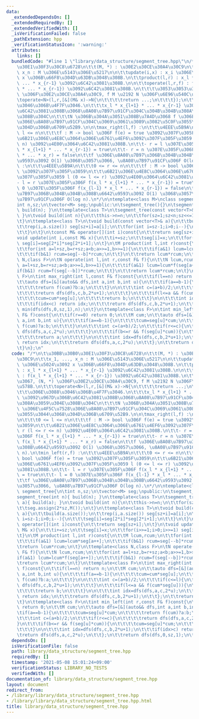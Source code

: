 ```yaml
---
data:
  _extendedDependsOn: []
  _extendedRequiredBy: []
  _extendedVerifiedWith: []
  _isVerificationFailed: false
  _pathExtension: hpp
  _verificationStatusIcon: ':warning:'
  attributes:
    links: []
  bundledCode: "#line 1 \"library/data_structure/segment_tree.hpp\"\n/*\n\t\u30BB\u30B0\
    \u30E1\u30F3\u30C8\u6728\n\t\t(M, *) : \u30E2\u30CE\u30A4\u30C9\n\t\tx_1, ...,\
    \ x_n : M \u306E\u5143\u306E\u5217\n\n\t\tupdate(i,x) : x_i \u306E\u5024\u3092\
    \ x \u306B\u66F8\u304D\u63DB\u3048\u308B.\n\t\tproduct(l,r) : x_l * x_{l+1} *\
    \ ... * x_{r-1} \u3092\u6C42\u3081\u308B.\n\n\t\toperate(l,r,f) : f(x_l * x_{l+1}\
    \ * ... * x_{r-1}) \u3092\u6C42\u3081\u308B.\n\t\t\t\u3053\u3053\u3067, (N, *)\
    \ \u306F\u30E2\u30CE\u30A4\u30C9, f M \u2192 N \u306F\u6E96\u540C\u578B.\n\t\t\
    \toperate<N>(l,r,[&](M& x)->N{\n\t\t\t\treturn ...;\n\t\t\t});\n\t\t\t\u306E\u3088\
    \u3046\u306B\u4F7F\u3046.\n\t\t\tx_l * x_{l+1} * ... * x_{r-1} \u3092\u967D\u306B\
    \u6C42\u3081\u308B\u3068\u8A08\u7B97\u91CF\u304C\u304B\u304B\u308A\u3059\u304E\
    \u308B\u304C\n\t\t\tN \u306B\u304A\u3051\u308B\u7A4D\u3068 f \u306E\u4F5C\u7528\
    \u306E\u8A08\u7B97\u91CF\u304C\u3069\u3061\u3089\u3082\u5C0F\u3055\u3044\u3068\
    \u304D\u306B\u6709\u52B9.\n\n\tmax_right(l,f) :\n\t\t\u4EEE\u5B9A\n\t\t\t0 <=\
    \ l <= n\n\t\t\tf : M -> bool \u306F f(e) = true \u3092\u307F\u305F\u3059\n\t\t\
    \u6B21\u306E\u4E8C\u3064\u306E\u6761\u4EF6\u3092\u307F\u305F\u3059 r (l <= r <=\
    \ n) \u3092\u4E00\u3064\u6C42\u3081\u308B.\n\t\t- r = l \u307E\u305F\u306F f(x_l\
    \ * x_{l+1} * ... * x_{r-1}) = true\n\t\t- r = n \u307E\u305F\u306F f(x_l * x_{l+1}\
    \ * ... * x_r) = false\n\t\tf \u306E\u8A08\u7B97\u306B\u304B\u304B\u308B\u6642\
    \u9593\u3092 O(1) \u3068\u3057\u3066, \u8A08\u7B97\u91CF\u306F O(log n).\n\tmin_left(r,f)\
    \ :\n\t\t\u4EEE\u5B9A\n\t\t\t0 <= r <= n\n\t\t\tf : M -> bool \u306F f(e) = true\
    \ \u3092\u307F\u305F\u3059\n\t\t\u6B21\u306E\u4E8C\u3064\u306E\u6761\u4EF6\u3092\
    \u307F\u305F\u3059 l (0 <= l <= r) \u3092\u4E00\u3064\u6C42\u3081\u308B.\n\t\t\
    - l = r \u307E\u305F\u306F f(x_l * x_{l+1} * ... * x_{r-1}) = true\n\t\t- l =\
    \ 0 \u307E\u305F\u306F f(x_{l-1} * x_l * ... * x_{r-1}) = false\n\t\tf \u306E\u8A08\
    \u7B97\u306B\u304B\u304B\u308B\u6642\u9593\u3092 O(1) \u3068\u3057\u3066, \u8A08\
    \u7B97\u91CF\u306F O(log n).\n*/\n\ntemplate<class M>\nclass segment_tree{\n\t\
    int n,sz;\n\tvector<M> seg;\npublic:\n\tsegment_tree(){}\n\tsegment_tree(int n){\
    \ build(n); }\n\ttemplate<class T>\n\tsegment_tree(const vector<T>& a){ build(a);\
    \ }\n\tvoid build(int n){\n\t\tthis->n=n;\n\t\tfor(sz=1;sz<n;sz<<=1);\n\t\tseg.assign(2*sz,M());\n\
    \t}\n\ttemplate<class T>\n\tvoid build(const vector<T>& a){\n\t\tbuild(a.size());\n\
    \t\trep(i,a.size()) seg[sz+i]=a[i];\n\t\tfor(int i=sz-1;i>0;i--){\n\t\t\tseg[i]=seg[2*i]*seg[2*i+1];\n\
    \t\t}\n\t}\n\tconst M& operator[](int i)const{\n\t\treturn seg[sz+i];\n\t}\n\t\
    void update(int i,const M& x){\n\t\ti+=sz;\n\t\tseg[i]=x;\n\t\tfor(i>>=1;i>0;i>>=1)\
    \ seg[i]=seg[2*i]*seg[2*i+1];\n\t}\n\tM product(int l,int r)const{\n\t\tM lcum,rcum;\n\
    \t\tfor(int a=l+sz,b=r+sz;a<b;a>>=1,b>>=1){\n\t\t\tif(a&1) lcum=lcum*seg[a++];\n\
    \t\t\tif(b&1) rcum=seg[--b]*rcum;\n\t\t}\n\t\treturn lcum*rcum;\n\t}\n\ttemplate<class\
    \ N,class F>\n\tN operate(int l,int r,const F& f){\n\t\tN lcum,rcum;\n\t\tfor(int\
    \ a=l+sz,b=r+sz;a<b;a>>=1,b>>=1){\n\t\t\tif(a&1) lcum=lcum*f(seg[a++]);\n\t\t\t\
    if(b&1) rcum=f(seg[--b])*rcum;\n\t\t}\n\t\treturn lcum*rcum;\n\t}\n\ttemplate<class\
    \ F>\n\tint max_right(int l,const F& f)const{\n\t\tif(l==n) return n;\n\t\tM cum;\n\
    \t\tauto dfs=[&](auto&& dfs,int a,int b,int u){\n\t\t\tif(a==b-1){\n\t\t\t\tcum=cum*seg[u];\n\
    \t\t\t\treturn f(cum)?b:a;\n\t\t\t}\n\n\t\t\tint c=(a+b)/2;\n\t\t\tif(c<=l){\n\
    \t\t\t\treturn dfs(dfs,c,b,2*u+1);\n\t\t\t}\n\t\t\tif(l<=a && f(cum*seg[u])){\n\
    \t\t\t\tcum=cum*seg[u];\n\t\t\t\treturn b;\n\t\t\t}\n\n\t\t\tint idx=dfs(dfs,a,c,2*u);\n\
    \t\t\tif(idx<c) return idx;\n\t\t\treturn dfs(dfs,c,b,2*u+1);\n\t\t};\n\t\treturn\
    \ min(dfs(dfs,0,sz,1),n);\n\t}\n\ttemplate<class F>\n\tint min_left(int r,const\
    \ F& f)const{\n\t\tif(r==0) return 0;\n\t\tM cum;\n\t\tauto dfs=[&](auto&& dfs,int\
    \ a,int b,int u){\n\t\t\tif(a==b-1){\n\t\t\t\tcum=seg[u]*cum;\n\t\t\t\treturn\
    \ f(cum)?a:b;\n\t\t\t}\n\n\t\t\tint c=(a+b)/2;\n\t\t\tif(r<=c){\n\t\t\t\treturn\
    \ dfs(dfs,a,c,2*u);\n\t\t\t}\n\t\t\tif(b<=r && f(seg[u]*cum)){\n\t\t\t\tcum=seg[u]*cum;\n\
    \t\t\t\treturn a;\n\t\t\t}\n\n\t\t\tint idx=dfs(dfs,c,b,2*u+1);\n\t\t\tif(idx>c)\
    \ return idx;\n\t\t\treturn dfs(dfs,a,c,2*u);\n\t\t};\n\t\treturn dfs(dfs,0,sz,1);\n\
    \t}\n};\n"
  code: "/*\n\t\u30BB\u30B0\u30E1\u30F3\u30C8\u6728\n\t\t(M, *) : \u30E2\u30CE\u30A4\
    \u30C9\n\t\tx_1, ..., x_n : M \u306E\u5143\u306E\u5217\n\n\t\tupdate(i,x) : x_i\
    \ \u306E\u5024\u3092 x \u306B\u66F8\u304D\u63DB\u3048\u308B.\n\t\tproduct(l,r)\
    \ : x_l * x_{l+1} * ... * x_{r-1} \u3092\u6C42\u3081\u308B.\n\n\t\toperate(l,r,f)\
    \ : f(x_l * x_{l+1} * ... * x_{r-1}) \u3092\u6C42\u3081\u308B.\n\t\t\t\u3053\u3053\
    \u3067, (N, *) \u306F\u30E2\u30CE\u30A4\u30C9, f M \u2192 N \u306F\u6E96\u540C\
    \u578B.\n\t\t\toperate<N>(l,r,[&](M& x)->N{\n\t\t\t\treturn ...;\n\t\t\t});\n\t\
    \t\t\u306E\u3088\u3046\u306B\u4F7F\u3046.\n\t\t\tx_l * x_{l+1} * ... * x_{r-1}\
    \ \u3092\u967D\u306B\u6C42\u3081\u308B\u3068\u8A08\u7B97\u91CF\u304C\u304B\u304B\
    \u308A\u3059\u304E\u308B\u304C\n\t\t\tN \u306B\u304A\u3051\u308B\u7A4D\u3068 f\
    \ \u306E\u4F5C\u7528\u306E\u8A08\u7B97\u91CF\u304C\u3069\u3061\u3089\u3082\u5C0F\
    \u3055\u3044\u3068\u304D\u306B\u6709\u52B9.\n\n\tmax_right(l,f) :\n\t\t\u4EEE\u5B9A\
    \n\t\t\t0 <= l <= n\n\t\t\tf : M -> bool \u306F f(e) = true \u3092\u307F\u305F\
    \u3059\n\t\t\u6B21\u306E\u4E8C\u3064\u306E\u6761\u4EF6\u3092\u307F\u305F\u3059\
    \ r (l <= r <= n) \u3092\u4E00\u3064\u6C42\u3081\u308B.\n\t\t- r = l \u307E\u305F\
    \u306F f(x_l * x_{l+1} * ... * x_{r-1}) = true\n\t\t- r = n \u307E\u305F\u306F\
    \ f(x_l * x_{l+1} * ... * x_r) = false\n\t\tf \u306E\u8A08\u7B97\u306B\u304B\u304B\
    \u308B\u6642\u9593\u3092 O(1) \u3068\u3057\u3066, \u8A08\u7B97\u91CF\u306F O(log\
    \ n).\n\tmin_left(r,f) :\n\t\t\u4EEE\u5B9A\n\t\t\t0 <= r <= n\n\t\t\tf : M ->\
    \ bool \u306F f(e) = true \u3092\u307F\u305F\u3059\n\t\t\u6B21\u306E\u4E8C\u3064\
    \u306E\u6761\u4EF6\u3092\u307F\u305F\u3059 l (0 <= l <= r) \u3092\u4E00\u3064\u6C42\
    \u3081\u308B.\n\t\t- l = r \u307E\u305F\u306F f(x_l * x_{l+1} * ... * x_{r-1})\
    \ = true\n\t\t- l = 0 \u307E\u305F\u306F f(x_{l-1} * x_l * ... * x_{r-1}) = false\n\
    \t\tf \u306E\u8A08\u7B97\u306B\u304B\u304B\u308B\u6642\u9593\u3092 O(1) \u3068\
    \u3057\u3066, \u8A08\u7B97\u91CF\u306F O(log n).\n*/\n\ntemplate<class M>\nclass\
    \ segment_tree{\n\tint n,sz;\n\tvector<M> seg;\npublic:\n\tsegment_tree(){}\n\t\
    segment_tree(int n){ build(n); }\n\ttemplate<class T>\n\tsegment_tree(const vector<T>&\
    \ a){ build(a); }\n\tvoid build(int n){\n\t\tthis->n=n;\n\t\tfor(sz=1;sz<n;sz<<=1);\n\
    \t\tseg.assign(2*sz,M());\n\t}\n\ttemplate<class T>\n\tvoid build(const vector<T>&\
    \ a){\n\t\tbuild(a.size());\n\t\trep(i,a.size()) seg[sz+i]=a[i];\n\t\tfor(int\
    \ i=sz-1;i>0;i--){\n\t\t\tseg[i]=seg[2*i]*seg[2*i+1];\n\t\t}\n\t}\n\tconst M&\
    \ operator[](int i)const{\n\t\treturn seg[sz+i];\n\t}\n\tvoid update(int i,const\
    \ M& x){\n\t\ti+=sz;\n\t\tseg[i]=x;\n\t\tfor(i>>=1;i>0;i>>=1) seg[i]=seg[2*i]*seg[2*i+1];\n\
    \t}\n\tM product(int l,int r)const{\n\t\tM lcum,rcum;\n\t\tfor(int a=l+sz,b=r+sz;a<b;a>>=1,b>>=1){\n\
    \t\t\tif(a&1) lcum=lcum*seg[a++];\n\t\t\tif(b&1) rcum=seg[--b]*rcum;\n\t\t}\n\t\
    \treturn lcum*rcum;\n\t}\n\ttemplate<class N,class F>\n\tN operate(int l,int r,const\
    \ F& f){\n\t\tN lcum,rcum;\n\t\tfor(int a=l+sz,b=r+sz;a<b;a>>=1,b>>=1){\n\t\t\t\
    if(a&1) lcum=lcum*f(seg[a++]);\n\t\t\tif(b&1) rcum=f(seg[--b])*rcum;\n\t\t}\n\t\
    \treturn lcum*rcum;\n\t}\n\ttemplate<class F>\n\tint max_right(int l,const F&\
    \ f)const{\n\t\tif(l==n) return n;\n\t\tM cum;\n\t\tauto dfs=[&](auto&& dfs,int\
    \ a,int b,int u){\n\t\t\tif(a==b-1){\n\t\t\t\tcum=cum*seg[u];\n\t\t\t\treturn\
    \ f(cum)?b:a;\n\t\t\t}\n\n\t\t\tint c=(a+b)/2;\n\t\t\tif(c<=l){\n\t\t\t\treturn\
    \ dfs(dfs,c,b,2*u+1);\n\t\t\t}\n\t\t\tif(l<=a && f(cum*seg[u])){\n\t\t\t\tcum=cum*seg[u];\n\
    \t\t\t\treturn b;\n\t\t\t}\n\n\t\t\tint idx=dfs(dfs,a,c,2*u);\n\t\t\tif(idx<c)\
    \ return idx;\n\t\t\treturn dfs(dfs,c,b,2*u+1);\n\t\t};\n\t\treturn min(dfs(dfs,0,sz,1),n);\n\
    \t}\n\ttemplate<class F>\n\tint min_left(int r,const F& f)const{\n\t\tif(r==0)\
    \ return 0;\n\t\tM cum;\n\t\tauto dfs=[&](auto&& dfs,int a,int b,int u){\n\t\t\
    \tif(a==b-1){\n\t\t\t\tcum=seg[u]*cum;\n\t\t\t\treturn f(cum)?a:b;\n\t\t\t}\n\n\
    \t\t\tint c=(a+b)/2;\n\t\t\tif(r<=c){\n\t\t\t\treturn dfs(dfs,a,c,2*u);\n\t\t\t\
    }\n\t\t\tif(b<=r && f(seg[u]*cum)){\n\t\t\t\tcum=seg[u]*cum;\n\t\t\t\treturn a;\n\
    \t\t\t}\n\n\t\t\tint idx=dfs(dfs,c,b,2*u+1);\n\t\t\tif(idx>c) return idx;\n\t\t\
    \treturn dfs(dfs,a,c,2*u);\n\t\t};\n\t\treturn dfs(dfs,0,sz,1);\n\t}\n};\n"
  dependsOn: []
  isVerificationFile: false
  path: library/data_structure/segment_tree.hpp
  requiredBy: []
  timestamp: '2021-05-08 15:01:24+09:00'
  verificationStatus: LIBRARY_NO_TESTS
  verifiedWith: []
documentation_of: library/data_structure/segment_tree.hpp
layout: document
redirect_from:
- /library/library/data_structure/segment_tree.hpp
- /library/library/data_structure/segment_tree.hpp.html
title: library/data_structure/segment_tree.hpp
---
```

